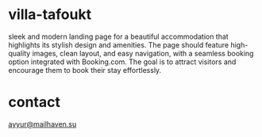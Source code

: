 # villa-tafoukt
sleek and modern landing page for a beautiful accommodation that highlights its stylish design and amenities. The page should feature high-quality images, clean layout, and easy navigation, with a seamless booking option integrated with Booking.com. The goal is to attract visitors and encourage them to book their stay effortlessly.
# contact
ayyur@mailhaven.su
